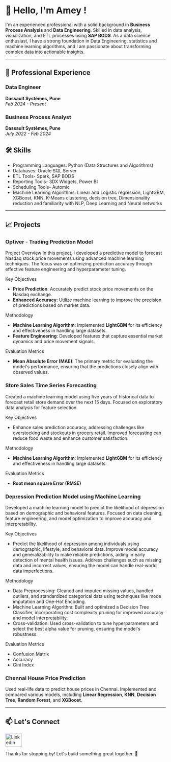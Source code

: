 # 👋 Hello, I'm Amey !

I'm an experienced professional with a solid background in **Business Process Analysis** and **Data Engineering**. Skilled in data analysis, visualization, and ETL processes using **SAP BODS**. As a data science enthusiast, I have a strong foundation in Data Engineering, statistics and machine learning algorithms, and I am passionate about transforming complex data into actionable insights.

---

## 💼 Professional Experience

### Data Engineer 
**Dassault Systèmes, Pune**  
_Feb 2024 - Present_

### Business Process Analyst
**Dassault Systèmes, Pune**  
_July 2022 - Feb 2024_


## 🛠️ Skills

- Programming Languages: Python (Data Structures and Algorithms)
- Databases: Oracle SQL Server
- ETL Tools- Spark, SAP BODS
- Reporting Tools- 3DX Widgets, Power BI
- Scheduling Tools- Automic
- Machine Learning Algorithms: Linear and Logistic regression, LightGBM, 
XGBoost, KNN, K-Means clustering, decision tree, Dimensionality reduction
and familiarity with NLP, Deep Learning and Neural networks
---

## 📈 Projects

### Optiver - Trading Prediction Model

 Project Overview
In this project, I developed a predictive model to forecast Nasdaq stock price movements using advanced machine learning techniques. The focus was on optimizing prediction accuracy through effective feature engineering and hyperparameter tuning.

 Key Objectives
- **Price Prediction**: Accurately predict stock price movements on the Nasdaq exchange.
- **Enhanced Accuracy**: Utilize machine learning to improve the precision of predictions based on market data.

 Methodology
- **Machine Learning Algorithm**: Implemented **LightGBM** for its efficiency and effectiveness in handling large datasets.
- **Feature Engineering**: Developed features that capture essential market dynamics and price movement signals.

 Evaluation Metrics
- **Mean Absolute Error (MAE)**: The primary metric for evaluating the model's performance, ensuring that the predictions closely align with observed values.

### Store Sales Time Series Forecasting
Created a machine learning model using five years of historical data to forecast retail store demand over the next 15 days. Focused on exploratory data analysis for feature selection.

 Key Objectives
- Enhance sales prediction accuracy, addressing challenges like overstocking and stockouts in grocery retail. Improved forecasting can reduce food waste and enhance customer satisfaction.

 Methodology
- **Machine Learning Algorithm**: Implemented **LightGBM** for its efficiency and effectiveness in handling large datasets.

Evaluation Metrics
- **Root mean square Error (RMSE)**

### Depression Prediction Model using Machine Learning
Developed a machine learning model to predict the likelihood of depression based on demographic and behavioral features. Focused on data cleaning, feature engineering, and model optimization to improve accuracy and interpretability.

Key Objectives

- Predict the likelihood of depression among individuals using demographic, lifestyle, and behavioral data.
Improve model accuracy and generalizability to make reliable predictions, aiding in early detection of mental health issues.
Address challenges such as missing data and incorrect values, ensuring the model can handle real-world data imperfections.

Methodology
- Data Preprocessing: Cleaned and imputed missing values, handled outliers, and standardized categorical data using techniques like mode imputation and One-Hot Encoding.
- Machine Learning Algorithm: Built and optimized a Decision Tree Classifier, incorporating cost complexity pruning for improved accuracy and model interpretability.
- Cross-validation: Used cross-validation to tune hyperparameters and select the best alpha value for pruning, ensuring the model's robustness.

Evaluation Metrics
- Confusion Matrix
- Accuracy
- Gini Index

### Chennai House Price Prediction
Used real-life data to predict house prices in Chennai. Implemented and compared various models, including **Linear Regression**, **KNN**, **Decision Tree**, **Random Forest**, and **XGBoost**.

---


## 📫 Let's Connect
<div align="left">
    <a href="https://www.linkedin.com/in/amey-k-2b9775202/" target="_blank">
        <img src="https://raw.githubusercontent.com/maurodesouza/profile-readme-generator/master/src/assets/icons/social/linkedin/default.svg" width="52" height="40" alt="LinkedIn logo" />
    </a>
    


  </div>



Thanks for stopping by! Let's build something great together. 🚀
